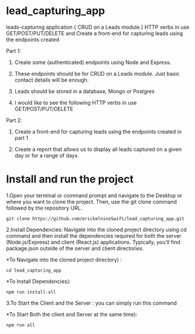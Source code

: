 # lead_capturing_app

leads-capturing application { CRUD on a Leads module.} HTTP verbs in use GET/POST/PUT/DELETE and Create a front-end for capturing leads using the endpoints created

Part 1:

1. Create some (authenticated) endpoints using Node and Express.

2. These endpoints should be for CRUD on a Leads module. Just basic contact details will be enough.

3. Leads should be stored in a database, Mongo or Postgres

4. I would like to see the following HTTP verbs in use GET/POST/PUT/DELETE

Part 2:

1. Create a front-end for capturing leads using the endpoints created in part 1

2. Create a report that allows us to display all leads captured on a given day or for a range of days.

# Install and run the project

1.Open your terminal or command prompt and navigate to the Desktop or where you want to clone the project. Then, use the git clone command followed by the repository URL.

```
git clone https://github.com/erickelninoSwift/lead_capturing_app.git
```

2.Install Dependencies: Navigate into the cloned project directory using cd command and then install the dependencies required for both the server (Node.js/Express) and client (React.js) applications. Typically, you'll find package.json outside of the server and client directories.


*To Navigate into the cloned project directory) :

```
cd lead_capturing_app
```

*To Install Dependencies): 

```
npm run install-all
```

3.To Start the Client and the Server : you can simply run this command

*To Start Both the client and Server at the same time):

```
npm run all
```
